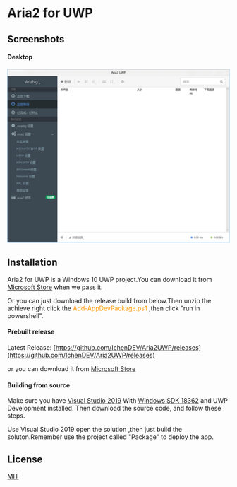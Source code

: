 # Aria2 for UWP

## Screenshots

#### Desktop

![AriaNg](https://raw.githubusercontent.com/IchenDEV/Aria2UWP/master/screenshots/desktop.PNG)

## Installation

Aria2 for UWP is a Windows 10 UWP project.You can download it from [Microsoft Store](https://www.microsoft.com/store/apps/9MZ7PKHR7DRH) when we pass it.

Or you can just download the release build from below.Then unzip the achieve right click the <font color=#ff9900 >Add-AppDevPackage.ps1</font>
,then click "run in powershell".

#### Prebuilt release

Latest Release: [https://github.com/IchenDEV/Aria2UWP/releases](https://github.com/IchenDEV/Aria2UWP/releases)

or you can download it from [Microsoft Store](https://www.microsoft.com/store/apps/9MZ7PKHR7DRH)

#### Building from source

Make sure you have [Visual Studio 2019](https://visualstudio.microsoft.com/) With [Windows SDK 18362](https://developer.microsoft.com/zh-cn/windows/downloads/windows-10-sdk) and UWP Development installed. Then download the source code, and follow these steps.

Use Visual Studio 2019 open the solution ,then just build the soluton.Remember use the project called "Package" to deploy the app.

## License

[MIT](https://github.com/IchenDEV/Aria2UWP/blob/master/LICENSE)
